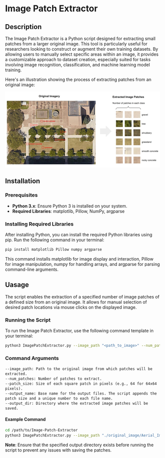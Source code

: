 # Image Patch Extractor

## Description
The Image Patch Extractor is a Python script designed for extracting small patches from a larger original image. This tool is particularly useful for researchers looking to construct or augment their own training datasets. By allowing users to manually select specific areas within an image, it provides a customizable approach to dataset creation, especially suited for tasks involving image recognition, classification, and machine learning model training.

Here's an illustration showing the process of extracting patches from an original image:

![Image Patch Extraction Illustration](./Illustration.jpg "Image Patch Extraction Process")

## Installation

### Prerequisites
- **Python 3.x**: Ensure Python 3 is installed on your system.
- **Required Libraries**: matplotlib, Pillow, NumPy, argparse

### Installing Required Libraries
After installing Python, you can install the required Python libraries using pip. Run the following command in your terminal:

```bash
pip install matplotlib Pillow numpy argparse
```
This command installs matplotlib for image display and interaction, Pillow for image manipulation, numpy for handling arrays, and argparse for parsing command-line arguments.

## Uasage

The script enables the extraction of a specified number of image patches of a defined size from an original image. It allows for manual selection of desired patch locations via mouse clicks on the displayed image.

### Running the Script

To run the Image Patch Extractor, use the following command template in your terminal:

```bash
python3 ImagePatchExtractor.py --image_path "<path_to_image>" --num_patches <number_of_patches> --patch_size <size_of_patches> --output_name "<output_base_name>" --output_dir "<output_directory>"
```

### Command Arguments

    --image_path: Path to the original image from which patches will be extracted.
    --num_patches: Number of patches to extract.
    --patch_size: Size of each square patch in pixels (e.g., 64 for 64x64 pixels).
    --output_name: Base name for the output files. The script appends the patch size and a unique number to each file name.
    --output_dir: Directory where the extracted image patches will be saved.

#### Example Command

```bash
cd /path/to/Image-Patch-Extractor
python3 ImagePatchExtractor.py --image_path "./original_image/Aerial_Imagery.jpg" --num_patches 5 --patch_size 64 --output_name "grassland" --output_dir "./image_patch"
```
**Note**: Ensure that the specified output directory exists before running the script to prevent any issues with saving the patches.
